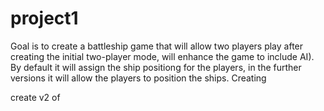 # project1

Goal is to create a battleship game that will allow two players play after creating the initial two-player mode, will enhance the game to include AI). By default it will assign the ship positiong for the players, in the further versions it will allow the players to position the ships. Creating 



create v2 of 